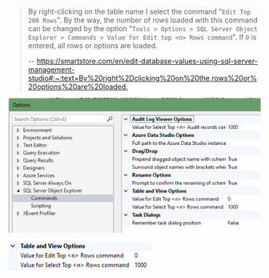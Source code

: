 
> By right-clicking on the table name I select the command "`Edit Top 200 Rows`". By the way, the number of rows loaded with this command can be changed by the option "`Tools > Options > SQL Server Object Explorer > Commands > Value for Edit top <n> Rows command`". If `0` is entered, all rows or options are loaded.
>
> -- <https://smartstore.com/en/edit-database-values-using-sql-server-management-studio#:~:text=By%20right%2Dclicking%20on%20the,rows%20or%20options%20are%20loaded.>

![settings](/assets/images/2022-03-15-14-30-50.png)

![edit setting](/assets/images/2022-03-15-14-31-14.png)